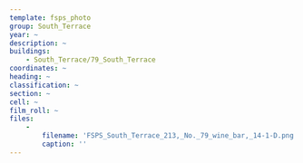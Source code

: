 ```yaml
---
template: fsps_photo
group: South_Terrace
year: ~
description: ~
buildings:
    - South_Terrace/79_South_Terrace
coordinates: ~
heading: ~
classification: ~
section: ~
cell: ~
film_roll: ~
files:
    -
        filename: 'FSPS_South_Terrace_213,_No._79_wine_bar,_14-1-D.png'
        caption: ''
---
```

